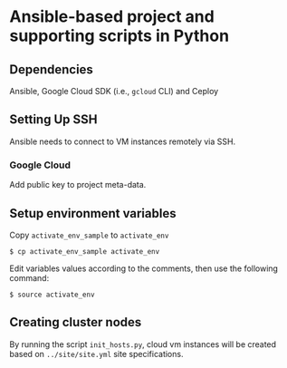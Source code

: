 # Ansible-based project and supporting scripts in Python

## Dependencies
Ansible, Google Cloud SDK (i.e., `gcloud` CLI) and Ceploy

## Setting Up SSH
Ansible needs to connect to VM instances remotely via SSH. 

### Google Cloud
Add public key to project meta-data. 

## Setup environment variables
Copy `activate_env_sample` to `activate_env`

```shell script
$ cp activate_env_sample activate_env
```

Edit variables values according to the comments, then use the following command:
```shell script
$ source activate_env
```

## Creating cluster nodes

By running the script `init_hosts.py`, cloud vm instances will be created based on `../site/site.yml` site specifications. 

